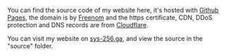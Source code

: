 You can find the source code of my website here, it's hosted with [Github Pages](https://pages.github.com), the domain is by [Freenom](https://freenom.com) and the https certificate, CDN, DDoS protection and DNS records are from [Cloudflare](https://cloudflare.com).

You can visit my website on [sys-256.ga](https://sys-256.ga), and view the source in the "source" folder.
